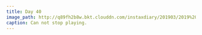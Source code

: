 ```yaml
---
title: Day 40
image_path: http://q89fh2b8w.bkt.clouddn.com/instaxdiary/201903/2019%203%2016.jpg
caption: Can not stop playing.
---
```


